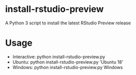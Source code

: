 # install-rstudio-preview
A Python 3 script to install the latest RStudio Preview release

# Usage

* Interactive: python install-rstudio-preview.py
* Ubuntu: python install-rstudio-preview.py 'Ubuntu 18'
* Windows: python install-rstudio-preview.py Windows
